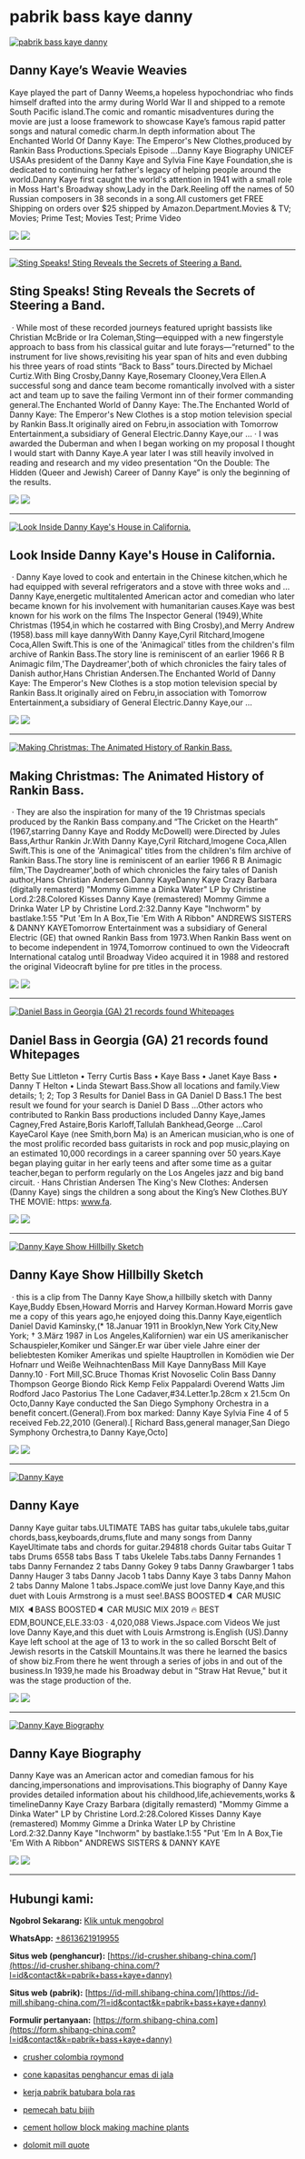 # pabrik bass kaye danny

<a href="https://swt.shibang-china.com/?l=id&img&k=pabrik+bass+kaye+danny" target="_blank">![pabrik bass kaye danny](http://static.shibang-china.com/all-800x300/165.jpg)</a>

## Danny Kaye’s Weavie Weavies
Kaye played the part of Danny Weems,a hopeless hypochondriac who finds himself drafted into the army during World War II and shipped to a remote South Pacific island.The comic and romantic misadventures during the movie are just a loose framework to showcase Kaye’s famous rapid patter songs and natural comedic charm.In depth information about The Enchanted World Of Danny Kaye: The Emperor's New Clothes,produced by Rankin Bass Productions.Specials Episode …Danny Kaye Biography UNICEF USAAs president of the Danny Kaye and Sylvia Fine Kaye Foundation,she is dedicated to continuing her father's legacy of helping people around the world.Danny Kaye first caught the world's attention in 1941 with a small role in Moss Hart's Broadway show,Lady in the Dark.Reeling off the names of 50 Russian composers in 38 seconds in a song.All customers get FREE Shipping on orders over $25 shipped by Amazon.Department.Movies &amp; TV; Movies; Prime Test; Movies Test; Prime Video


<a href="https://whatsapp.shibangsoft.com/WhatsApp.php" target="_blank" title="WhatsApp">![](http://static.shibang-china.com/icon/whatsapp.png)</a> <a href="https://swt.shibang-china.com/?l=id&icon&k=pabrik+bass+kaye+danny" target="_blank">![](http://static.shibang-china.com/icon/chat-id.png)</a>

---

<a href="https://swt.shibang-china.com/?l=id&img&k=pabrik+bass+kaye+danny" target="_blank">![Sting Speaks! Sting Reveals the Secrets of Steering a Band.](http://static.shibang-china.com/all-800x300/178.jpg)</a>

## Sting Speaks! Sting Reveals the Secrets of Steering a Band.
&nbsp;&#0183;&#32;While most of these recorded journeys featured upright bassists like Christian McBride or Ira Coleman,Sting—equipped with a new fingerstyle approach to bass from his classical guitar and lute forays—“returned” to the instrument for live shows,revisiting his year span of hits and even dubbing his three years of road stints “Back to Bass” tours.Directed by Michael Curtiz.With Bing Crosby,Danny Kaye,Rosemary Clooney,Vera Ellen.A successful song and dance team become romantically involved with a sister act and team up to save the failing Vermont inn of their former commanding general.The Enchanted World of Danny Kaye: The.The Enchanted World of Danny Kaye: The Emperor's New Clothes is a stop motion television special by Rankin Bass.It originally aired on Febru,in association with Tomorrow Entertainment,a subsidiary of General Electric.Danny Kaye,our …&nbsp;&#0183;&#32;I was awarded the Duberman and when I began working on my proposal I thought I would start with Danny Kaye.A year later I was still heavily involved in reading and research and my video presentation “On the Double: The Hidden (Queer and Jewish) Career of Danny Kaye” is only the beginning of the results.


<a href="https://whatsapp.shibangsoft.com/WhatsApp.php" target="_blank" title="WhatsApp">![](http://static.shibang-china.com/icon/whatsapp.png)</a> <a href="https://swt.shibang-china.com/?l=id&icon&k=pabrik+bass+kaye+danny" target="_blank">![](http://static.shibang-china.com/icon/chat-id.png)</a>

---

<a href="https://swt.shibang-china.com/?l=id&img&k=pabrik+bass+kaye+danny" target="_blank">![Look Inside Danny Kaye's House in California.](http://static.shibang-china.com/all-800x300/1421.jpg)</a>

## Look Inside Danny Kaye's House in California.
&nbsp;&#0183;&#32;Danny Kaye loved to cook and entertain in the Chinese kitchen,which he had equipped with several refrigerators and a stove with three woks and …Danny Kaye,energetic multitalented American actor and comedian who later became known for his involvement with humanitarian causes.Kaye was best known for his work on the films The Inspector General (1949),White Christmas (1954,in which he costarred with Bing Crosby),and Merry Andrew (1958).bass mill kaye dannyWith Danny Kaye,Cyril Ritchard,Imogene Coca,Allen Swift.This is one of the 'Animagical' titles from the children's film archive of Rankin Bass.The story line is reminiscent of an earlier 1966 R B Animagic film,'The Daydreamer',both of which chronicles the fairy tales of Danish author,Hans Christian Andersen.The Enchanted World of Danny Kaye: The Emperor's New Clothes is a stop motion television special by Rankin Bass.It originally aired on Febru,in association with Tomorrow Entertainment,a subsidiary of General Electric.Danny Kaye,our …


<a href="https://whatsapp.shibangsoft.com/WhatsApp.php" target="_blank" title="WhatsApp">![](http://static.shibang-china.com/icon/whatsapp.png)</a> <a href="https://swt.shibang-china.com/?l=id&icon&k=pabrik+bass+kaye+danny" target="_blank">![](http://static.shibang-china.com/icon/chat-id.png)</a>

---

<a href="https://swt.shibang-china.com/?l=id&img&k=pabrik+bass+kaye+danny" target="_blank">![Making Christmas: The Animated History of Rankin Bass.](http://static.shibang-china.com/all-800x300/542.jpg)</a>

## Making Christmas: The Animated History of Rankin Bass.
&nbsp;&#0183;&#32;They are also the inspiration for many of the 19 Christmas specials produced by the Rankin Bass company.and “The Cricket on the Hearth” (1967,starring Danny Kaye and Roddy McDowell) were.Directed by Jules Bass,Arthur Rankin Jr.With Danny Kaye,Cyril Ritchard,Imogene Coca,Allen Swift.This is one of the 'Animagical' titles from the children's film archive of Rankin Bass.The story line is reminiscent of an earlier 1966 R B Animagic film,'The Daydreamer',both of which chronicles the fairy tales of Danish author,Hans Christian Andersen.Danny KayeDanny Kaye Crazy Barbara (digitally remasterd) &quot;Mommy Gimme a Dinka Water&quot; LP by Christine Lord.2:28.Colored Kisses Danny Kaye (remastered) Mommy Gimme a Drinka Water LP by Christine Lord.2:32.Danny Kaye &quot;Inchworm&quot; by bastlake.1:55 &quot;Put 'Em In A Box,Tie 'Em With A Ribbon&quot; ANDREWS SISTERS &amp; DANNY KAYETomorrow Entertainment was a subsidiary of General Electric (GE) that owned Rankin Bass from 1973.When Rankin Bass went on to become independent in 1974,Tomorrow continued to own the Videocraft International catalog until Broadway Video acquired it in 1988 and restored the original Videocraft byline for pre titles in the process.


<a href="https://whatsapp.shibangsoft.com/WhatsApp.php" target="_blank" title="WhatsApp">![](http://static.shibang-china.com/icon/whatsapp.png)</a> <a href="https://swt.shibang-china.com/?l=id&icon&k=pabrik+bass+kaye+danny" target="_blank">![](http://static.shibang-china.com/icon/chat-id.png)</a>

---

<a href="https://swt.shibang-china.com/?l=id&img&k=pabrik+bass+kaye+danny" target="_blank">![Daniel Bass in Georgia (GA) 21 records found Whitepages](http://static.shibang-china.com/all-800x300/8.jpg)</a>

## Daniel Bass in Georgia (GA) 21 records found Whitepages
Betty Sue Littleton • Terry Curtis Bass • Kaye Bass • Janet Kaye Bass • Danny T Helton • Linda Stewart Bass.Show all locations and family.View details; 1; 2; Top 3 Results for Daniel Bass in GA Daniel D Bass.1 The best result we found for your search is Daniel D Bass …Other actors who contributed to Rankin Bass productions included Danny Kaye,James Cagney,Fred Astaire,Boris Karloff,Tallulah Bankhead,George …Carol KayeCarol Kaye (nee Smith,born Ma) is an American musician,who is one of the most prolific recorded bass guitarists in rock and pop music,playing on an estimated 10,000 recordings in a career spanning over 50 years.Kaye began playing guitar in her early teens and after some time as a guitar teacher,began to perform regularly on the Los Angeles jazz and big band circuit.&nbsp;&#0183;&#32;Hans Christian Andersen The King's New Clothes: Andersen (Danny Kaye) sings the children a song about the King’s New Clothes.BUY THE MOVIE: https: www.fa.


<a href="https://whatsapp.shibangsoft.com/WhatsApp.php" target="_blank" title="WhatsApp">![](http://static.shibang-china.com/icon/whatsapp.png)</a> <a href="https://swt.shibang-china.com/?l=id&icon&k=pabrik+bass+kaye+danny" target="_blank">![](http://static.shibang-china.com/icon/chat-id.png)</a>

---

<a href="https://swt.shibang-china.com/?l=id&img&k=pabrik+bass+kaye+danny" target="_blank">![Danny Kaye Show Hillbilly Sketch](http://static.shibang-china.com/all-800x300/1137.jpg)</a>

## Danny Kaye Show Hillbilly Sketch
&nbsp;&#0183;&#32;this is a clip from The Danny Kaye Show,a hillbilly sketch with Danny Kaye,Buddy Ebsen,Howard Morris and Harvey Korman.Howard Morris gave me a copy of this years ago,he enjoyed doing this.Danny Kaye,eigentlich Daniel David Kaminsky,(* 18.Januar 1911 in Brooklyn,New York City,New York; † 3.M&#228;rz 1987 in Los Angeles,Kalifornien) war ein US amerikanischer Schauspieler,Komiker und S&#228;nger.Er war &#252;ber viele Jahre einer der beliebtesten Komiker Amerikas und spielte Hauptrollen in Kom&#246;dien wie Der Hofnarr und Wei&#223;e WeihnachtenBass Mill Kaye DannyBass Mill Kaye Danny.10 &#183; Fort Mill,SC.Bruce Thomas Krist Novoselic Colin Bass Danny Thompson George Biondo Rick Kemp Felix Pappalardi Overend Watts Jim Rodford Jaco Pastorius The Lone Cadaver,#34.Letter.1p.28cm x 21.5cm On Octo,Danny Kaye conducted the San Diego Symphony Orchestra in a benefit concert.(General).From box marked: Danny Kaye Sylvia Fine 4 of 5 received Feb.22,2010 (General).[ Richard Bass,general manager,San Diego Symphony Orchestra,to Danny Kaye,Octo]


<a href="https://whatsapp.shibangsoft.com/WhatsApp.php" target="_blank" title="WhatsApp">![](http://static.shibang-china.com/icon/whatsapp.png)</a> <a href="https://swt.shibang-china.com/?l=id&icon&k=pabrik+bass+kaye+danny" target="_blank">![](http://static.shibang-china.com/icon/chat-id.png)</a>

---

<a href="https://swt.shibang-china.com/?l=id&img&k=pabrik+bass+kaye+danny" target="_blank">![Danny Kaye](http://static.shibang-china.com/all-800x300/350.jpg)</a>

## Danny Kaye
Danny Kaye guitar tabs.ULTIMATE TABS has guitar tabs,ukulele tabs,guitar chords,bass,keyboards,drums,flute and many songs from Danny KayeUltimate tabs and chords for guitar.294818 chords Guitar tabs Guitar T tabs Drums 6558 tabs Bass T tabs Ukelele Tabs.tabs Danny Fernandes 1 tabs Danny Fernandez 2 tabs Danny Gokey 9 tabs Danny Grawbarger 1 tabs Danny Hauger 3 tabs Danny Jacob 1 tabs Danny Kaye 3 tabs Danny Mahon 2 tabs Danny Malone 1 tabs.Jspace.comWe just love Danny Kaye,and this duet with Louis Armstrong is a must see!.BASS BOOSTED🔈 CAR MUSIC MIX 🔈BASS BOOSTED🔈 CAR MUSIC MIX 2019 🔥 BEST EDM,BOUNCE,ELE.33:03 &#183; 4,020,088 Views.Jspace.com Videos We just love Danny Kaye,and this duet with Louis Armstrong is.English (US).Danny Kaye left school at the age of 13 to work in the so called Borscht Belt of Jewish resorts in the Catskill Mountains.It was there he learned the basics of show biz.From there he went through a series of jobs in and out of the business.In 1939,he made his Broadway debut in &quot;Straw Hat Revue,&quot; but it was the stage production of the.


<a href="https://whatsapp.shibangsoft.com/WhatsApp.php" target="_blank" title="WhatsApp">![](http://static.shibang-china.com/icon/whatsapp.png)</a> <a href="https://swt.shibang-china.com/?l=id&icon&k=pabrik+bass+kaye+danny" target="_blank">![](http://static.shibang-china.com/icon/chat-id.png)</a>

---

<a href="https://swt.shibang-china.com/?l=id&img&k=pabrik+bass+kaye+danny" target="_blank">![Danny Kaye Biography](http://static.shibang-china.com/all-800x300/1249.jpg)</a>

## Danny Kaye Biography
Danny Kaye was an American actor and comedian famous for his dancing,impersonations and improvisations.This biography of Danny Kaye provides detailed information about his childhood,life,achievements,works &amp; timelineDanny Kaye Crazy Barbara (digitally remasterd) &quot;Mommy Gimme a Dinka Water&quot; LP by Christine Lord.2:28.Colored Kisses Danny Kaye (remastered) Mommy Gimme a Drinka Water LP by Christine Lord.2:32.Danny Kaye &quot;Inchworm&quot; by bastlake.1:55 &quot;Put 'Em In A Box,Tie 'Em With A Ribbon&quot; ANDREWS SISTERS &amp; DANNY KAYE

<a href="https://whatsapp.shibangsoft.com/WhatsApp.php" target="_blank" title="WhatsApp">![](http://static.shibang-china.com/icon/whatsapp.png)</a> <a href="https://swt.shibang-china.com/?l=id&icon&k=pabrik+bass+kaye+danny" target="_blank">![](http://static.shibang-china.com/icon/chat-id.png)</a>

---
## Hubungi kami:

**Ngobrol Sekarang:** [Klik untuk mengobrol](https://swt.shibang-china.com?l=id&contact&k=pabrik+bass+kaye+danny)

**WhatsApp:**  [+8613621919955](https://whatsapp.shibangsoft.com/WhatsApp.php)

**Situs web (penghancur):** [https://id-crusher.shibang-china.com/](https://id-crusher.shibang-china.com/?l=id&contact&k=pabrik+bass+kaye+danny)

**Situs web (pabrik):** [https://id-mill.shibang-china.com/](https://id-mill.shibang-china.com/?l=id&contact&k=pabrik+bass+kaye+danny)

**Formulir pertanyaan:** [https://form.shibang-china.com](https://form.shibang-china.com?l=id&contact&k=pabrik+bass+kaye+danny)

* [crusher colombia roymond](../49/crusher%20colombia%20roymond.md)

* [cone kapasitas penghancur emas di jala](../41/cone%20kapasitas%20penghancur%20emas%20di%20jala.md)

* [kerja pabrik batubara bola ras](../46/kerja%20pabrik%20batubara%20bola%20ras.md)

* [pemecah batu bijih](../48/pemecah%20batu%20bijih.md)

* [cement hollow block making machine plants](../47/cement%20hollow%20block%20making%20machine%20plants.md)

* [dolomit mill quote](../43/dolomit%20mill%20quote.md)